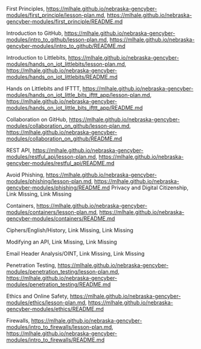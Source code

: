First Principles, https://mlhale.github.io/nebraska-gencyber-modules/first_principle/lesson-plan.md, https://mlhale.github.io/nebraska-gencyber-modules/first_principle/README.md

Introduction to GitHub, https://mlhale.github.io/nebraska-gencyber-modules/intro_to_github/lesson-plan.md, https://mlhale.github.io/nebraska-gencyber-modules/intro_to_github/README.md

Introduction to Littlebits, https://mlhale.github.io/nebraska-gencyber-modules/hands_on_iot_littlebits/lesson-plan.md, https://mlhale.github.io/nebraska-gencyber-modules/hands_on_iot_littlebits/README.md

Hands on Littlebits and IFTTT, https://mlhale.github.io/nebraska-gencyber-modules/hands_on_iot_little_bits_ifttt_app/lesson-plan.md, https://mlhale.github.io/nebraska-gencyber-modules/hands_on_iot_little_bits_ifttt_app/README.md

Collaboration on GitHub, https://mlhale.github.io/nebraska-gencyber-modules/collaboration_on_github/lesson-plan.md, https://mlhale.github.io/nebraska-gencyber-modules/collaboration_on_github/README.md

REST API, https://mlhale.github.io/nebraska-gencyber-modules/restful_api/lesson-plan.md, https://mlhale.github.io/nebraska-gencyber-modules/restful_api/README.md

Avoid Phishing, https://mlhale.github.io/nebraska-gencyber-modules/phishing/lesson-plan.md, https://mlhale.github.io/nebraska-gencyber-modules/phishing/README.md
Privacy and Digital Citizenship, Link Missing, Link Missing

Containers, https://mlhale.github.io/nebraska-gencyber-modules/containers/lesson-plan.md, https://mlhale.github.io/nebraska-gencyber-modules/containers/README.md

Ciphers/English/History, Link Missing, Link Missing

Modifying an API, Link Missing, Link Missing

Email Header Analysis/OINT, Link Missing, Link Missing

Penetration Testing, https://mlhale.github.io/nebraska-gencyber-modules/penetration_testing/lesson-plan.md, https://mlhale.github.io/nebraska-gencyber-modules/penetration_testing/README.md

Ethics and Online Safety, https://mlhale.github.io/nebraska-gencyber-modules/ethics/lesson-plan.md, https://mlhale.github.io/nebraska-gencyber-modules/ethics/README.md

Firewalls, https://mlhale.github.io/nebraska-gencyber-modules/intro_to_firewalls/lesson-plan.md, https://mlhale.github.io/nebraska-gencyber-modules/intro_to_firewalls/README.md
